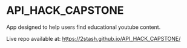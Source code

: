 # API_HACK_CAPSTONE
App designed to help users find educational youtube content.

Live repo available at:
https://2stash.github.io/API_HACK_CAPSTONE/
